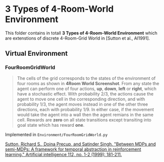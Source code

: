 # 3 Types of 4-Room-World Environment
This folder contains in totall **3 Types of 4-Room-World Environment** which are extenstions of discrete 4-Room-Grid World in [Sutton et al., AI1991].

## Virtual Environment
### FourRoomGridWorld
>The cells of the grid corresponds to the states of the environment of four rooms as shown in **4Room World Screenshot**. From any state the agent can perform one of four actions, **up**, **down**, **left** or **right**, which have a stochastic effect. With probability 2/3, the actions cause the agent to move one cell in the corresponding direction, and with probability 1/3, the agent moves instead in one of the other three directions, each with probability 1/9. In either case, if the movement would take the agent into a wall then the agent remians in the same cell. Rewards are **zero** on all state transitions except transiting into goal state which has reward **one**. 

Implemented in `Environment/FourRoomGridWorld.py`















[Sutton, Richard S., Doina Precup, and Satinder Singh. "Between MDPs and semi-MDPs: A framework for temporal abstraction in reinforcement learning." Artificial intelligence 112, no. 1-2 (1999): 181-211.](https://ac.els-cdn.com/S0004370299000521/1-s2.0-S0004370299000521-main.pdf?_tid=5e385c67-79e7-4e07-af80-d4bb0abbbb93&acdnat=1534771730_5258b8e295835695ebde7f6976d1291d)
